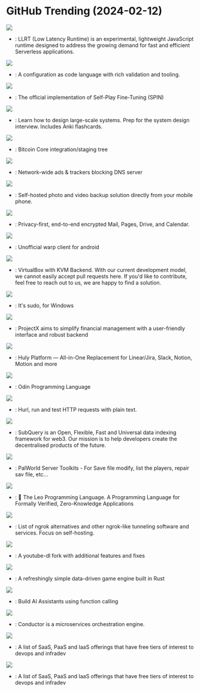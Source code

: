 # GitHub Trending (2024-02-12)

![](https://img.shields.io/badge/JavaScript-New%201-green?style=flat-square&logo=appveyor)
- [](https://github.comundefined): LLRT (Low Latency Runtime) is an experimental, lightweight JavaScript runtime designed to address the growing demand for fast and efficient Serverless applications.

![](https://img.shields.io/badge/Java-New%20914-green?style=flat-square&logo=appveyor)
- [](https://github.comundefined): A configuration as code language with rich validation and tooling.

![](https://img.shields.io/badge/Python-New%2060-green?style=flat-square&logo=appveyor)
- [](https://github.comundefined): The official implementation of Self-Play Fine-Tuning (SPIN)

![](https://img.shields.io/badge/Python-New%20139-green?style=flat-square&logo=appveyor)
- [](https://github.comundefined): Learn how to design large-scale systems. Prep for the system design interview. Includes Anki flashcards.

![](https://img.shields.io/badge/C%2B%2B-New%2036-green?style=flat-square&logo=appveyor)
- [](https://github.comundefined): Bitcoin Core integration/staging tree

![](https://img.shields.io/badge/Go-New%2082-green?style=flat-square&logo=appveyor)
- [](https://github.comundefined): Network-wide ads & trackers blocking DNS server

![](https://img.shields.io/badge/TypeScript-New%2092-green?style=flat-square&logo=appveyor)
- [](https://github.comundefined): Self-hosted photo and video backup solution directly from your mobile phone.

![](https://img.shields.io/badge/TypeScript-New%2074-green?style=flat-square&logo=appveyor)
- [](https://github.comundefined): Privacy-first, end-to-end encrypted Mail, Pages, Drive, and Calendar.

![](https://img.shields.io/badge/Java-New%20111-green?style=flat-square&logo=appveyor)
- [](https://github.comundefined): Unofficial warp client for android

![](https://img.shields.io/badge/C-New%20102-green?style=flat-square&logo=appveyor)
- [](https://github.comundefined): VirtualBox with KVM Backend. With our current development model, we cannot easily accept pull requests here. If you'd like to contribute, feel free to reach out to us, we are happy to find a solution.

![](https://img.shields.io/badge/PowerShell-New%20890-green?style=flat-square&logo=appveyor)
- [](https://github.comundefined): It's sudo, for Windows

![](https://img.shields.io/badge/TypeScript-New%20109-green?style=flat-square&logo=appveyor)
- [](https://github.comundefined): ProjectX aims to simplify financial management with a user-friendly interface and robust backend

![](https://img.shields.io/badge/Svelte-New%20244-green?style=flat-square&logo=appveyor)
- [](https://github.comundefined): Huly Platform — All-in-One Replacement for Linear/Jira, Slack, Notion, Motion and more

![](https://img.shields.io/badge/Odin-New%20120-green?style=flat-square&logo=appveyor)
- [](https://github.comundefined): Odin Programming Language

![](https://img.shields.io/badge/Rust-New%20221-green?style=flat-square&logo=appveyor)
- [](https://github.comundefined): Hurl, run and test HTTP requests with plain text.

![](https://img.shields.io/badge/TypeScript-New%20413-green?style=flat-square&logo=appveyor)
- [](https://github.comundefined): SubQuery is an Open, Flexible, Fast and Universal data indexing framework for web3. Our mission is to help developers create the decentralised products of the future.

![](https://img.shields.io/badge/Python-New%2075-green?style=flat-square&logo=appveyor)
- [](https://github.comundefined): PalWorld Server Toolkits - For Save file modify, list the players, repair sav file, etc...

![](https://img.shields.io/badge/Rust-New%20109-green?style=flat-square&logo=appveyor)
- [](https://github.comundefined): 🦁 The Leo Programming Language. A Programming Language for Formally Verified, Zero-Knowledge Applications

![](https://img.shields.io/badge/none-New%2084-green?style=flat-square&logo=appveyor)
- [](https://github.comundefined): List of ngrok alternatives and other ngrok-like tunneling software and services. Focus on self-hosting.

![](https://img.shields.io/badge/Python-New%2088-green?style=flat-square&logo=appveyor)
- [](https://github.comundefined): A youtube-dl fork with additional features and fixes

![](https://img.shields.io/badge/Rust-New%20135-green?style=flat-square&logo=appveyor)
- [](https://github.comundefined): A refreshingly simple data-driven game engine built in Rust

![](https://img.shields.io/badge/Python-New%20737-green?style=flat-square&logo=appveyor)
- [](https://github.comundefined): Build AI Assistants using function calling

![](https://img.shields.io/badge/Java-New%20179-green?style=flat-square&logo=appveyor)
- [](https://github.comundefined): Conductor is a microservices orchestration engine.

![](https://img.shields.io/badge/HTML-New%20117-green?style=flat-square&logo=appveyor)
- [](https://github.comundefined): A list of SaaS, PaaS and IaaS offerings that have free tiers of interest to devops and infradev

![](https://img.shields.io/badge/none-New%20228-green?style=flat-square&logo=appveyor)
- [](https://github.comundefined): A list of SaaS, PaaS and IaaS offerings that have free tiers of interest to devops and infradev

